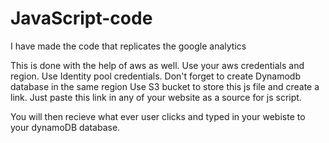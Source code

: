 # JavaScript-code
I have made the code  that replicates the google analytics

This is done with the help of aws as well.
Use your aws credentials and region.
Use Identity pool credentials.
Don't forget to create Dynamodb database in the same region
Use S3 bucket to store this js file  and create a link.
Just paste this link in any of your website as a source for js script.

You will then recieve what ever user clicks and typed in your webiste to your dynamoDB database.

